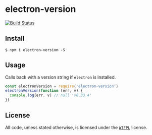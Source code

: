 # electron-version

[![Build Status](https://travis-ci.org/ralphtheninja/electron-version.svg?branch=master)](https://travis-ci.org/ralphtheninja/electron-version)

## Install

```
$ npm i electron-version -S
```

## Usage

Calls back with a version string if `electron` is installed.

```js
const electronVersion = require('electron-version')
electronVersion(function (err, v) {
  console.log(err, v) // null 'v0.33.4'
})
```

## License
All code, unless stated otherwise, is licensed under the [`WTFPL`](http://www.wtfpl.net/txt/copying/) license.
